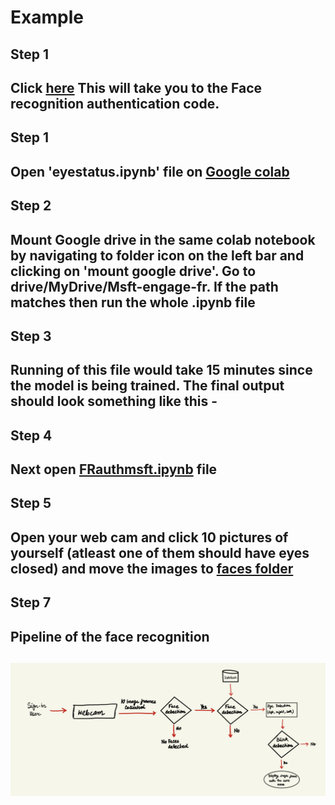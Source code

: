 # Example 


<h2>Step 1<h2/>
Click <a href="https://drive.google.com/drive/folders/1fYOfs87N4b5hA8MiQce1VtAPR1kqPFLi?usp=sharing">here</a>
This will take you to the Face recognition authentication code. 

<h2>Step 1<h2/>
Open 'eyestatus.ipynb' file on <a href="https://colab.research.google.com/?utm_source=scs-index">Google colab</a>

<h2>Step 2<h2/>
Mount Google drive in the same colab notebook by navigating to folder icon on the left bar and clicking on 'mount google drive'. Go to drive/MyDrive/Msft-engage-fr. If the path matches then run the whole .ipynb file

<h2>Step 3<h2/>
Running of this file would take 15 minutes since the model is being trained. The final output should look something like this - 


<h2>Step 4<h2/>
Next open <a href="https://colab.research.google.com/drive/1h6yiFXKxQAJOV6XHiVzml2dWyxyE1D7s?usp=sharing">FRauthmsft.ipynb</a> file 

  
<h2>Step 5<h2/>
 Open your web cam and click 10 pictures of yourself (atleast one of them should have eyes closed) and move the images to <a href="https://drive.google.com/drive/folders/1VoGy95KT-whCkDrkl5qQv6wACRkJiSLd?usp=sharing">faces folder</a>
  
 
<h2>Step 7<h2/>

  
<h2>Pipeline of the face recognition<h2/>
<img src="Examples/IMG_F8500172F341-1.jpeg">
   
